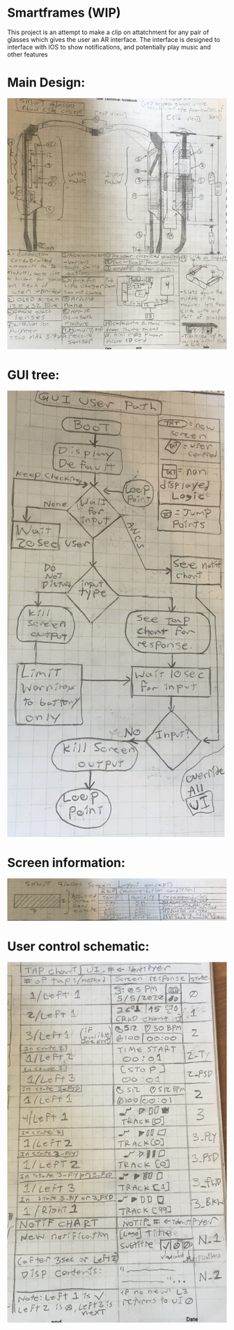 # Smartframes (WIP)
This project is an attempt to make a clip on attatchment for any pair of glasses which gives the user an AR interface. The interface is designed to interface with IOS to show notifications, and potentially play music and other features


# Main Design:
![alt text](https://github.com/MaxCorpIndustries/Smartframes/blob/master/images/IMG_E1989.JPG)

# GUI tree:
![alt text](https://github.com/MaxCorpIndustries/Smartframes/blob/master/images/IMG_E1990.JPG)

# Screen information:
![alt text](https://github.com/MaxCorpIndustries/Smartframes/blob/master/images/IMG_E1991.JPG)

# User control schematic:
![alt text](https://github.com/MaxCorpIndustries/Smartframes/blob/master/images/IMG_E1993.JPG)


